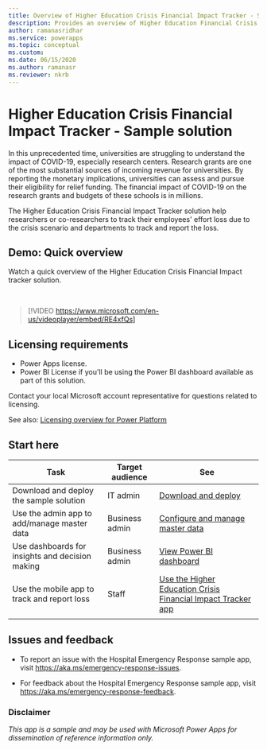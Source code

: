 ```yaml
---
title: Overview of Higher Education Crisis Financial Impact Tracker - Sample solution | Microsoft Docs
description: Provides an overview of Higher Education Financial Crisis Impact Tracker - Sample solution.
author: ramanasridhar
ms.service: powerapps
ms.topic: conceptual
ms.custom: 
ms.date: 06/15/2020
ms.author: ramanasr
ms.reviewer: nkrb
---
```


# Higher Education Crisis Financial Impact Tracker - Sample solution

In this unprecedented time, universities are struggling to understand the impact of COVID-19, especially research centers. Research grants are one of the most substantial sources of incoming revenue for universities. By reporting the monetary implications, universities can assess and pursue their eligibility for relief funding. The financial impact of COVID-19 on the research grants and budgets of these schools is in millions.

The Higher Education Crisis Financial Impact Tracker solution help researchers or co-researchers to track their employees' effort loss due to the crisis scenario and departments to track and report the loss.

## Demo: Quick overview

Watch a quick overview of the Higher Education Crisis Financial Impact tracker solution.

<br/>

> [!VIDEO https://www.microsoft.com/en-us/videoplayer/embed/RE4xfQs]

## Licensing requirements

- Power Apps license.
- Power BI License if you'll be using the Power BI dashboard available as part of this solution.

Contact your local Microsoft account representative for questions related to licensing.

See also: [Licensing overview for Power Platform](https://docs.microsoft.com/power-platform/admin/pricing-billing-skus)

## Start here

|Task|Target audience|See|
|-----|--------|-------|
|Download and deploy the sample solution|IT admin|[Download and deploy](deploy-solution.md)|
|Use the admin app to add/manage master data|Business admin|[Configure and manage master data](configure-data.md)|
|Use dashboards for insights and decision making|Business admin|[View Power BI dashboard](configure-dashboards.md)|
|Use the mobile app to track and report loss|Staff|[Use the Higher Education Crisis Financial Impact Tracker app](use-mobile-app.md)|
|||

## Issues and feedback

<!-- For Editor: Need to update the feedback link, work is still in progress -->

- To report an issue with the Hospital Emergency Response sample app, visit <https://aka.ms/emergency-response-issues>.

- For feedback about the Hospital Emergency Response sample app, visit <https://aka.ms/emergency-response-feedback>.

### Disclaimer

*This app is a sample and may be used with Microsoft Power Apps for dissemination of reference information only.*
